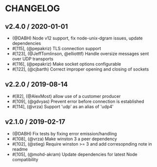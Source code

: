 # CHANGELOG

## v2.4.0 / 2020-01-01

- (@DABH) Node v12 support, fix node-unix-dgram issues, update dependencies
- #[115], (@pepakriz) TLS connection support
- #[123], (@JeffTomlinson, @elliotttf)  Handle oversize messages sent over UDP transports
- #[116], (@pepakriz) Make socket options configurable
- #[122], (@cjbarth) Correct improper opening and closing of sockets

## v2.2.0 / 2019-08-14

- #[82], (@AlexMost) allow use of a customer producer
- #[109], (@gdvyas) Prevent error before connection is established
- #[114], (@vrza) Support 'udp' as an alias of 'udp4'

## v2.1.0 / 2019-02-17

- (@DABH) Fix tests by fixing error emission/handling
- #[108], (@vrza) Make winston 3 a peer dependency
- #[102], (@stieg) Require winston >= 3 and add corresopnding note in readme
- #[105], (@mohd-akram) Update dependencies for latest Node compatibility

